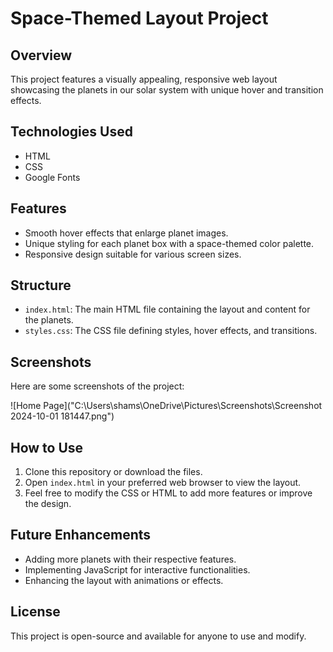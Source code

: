 # Space-Themed Layout Project

## Overview
This project features a visually appealing, responsive web layout showcasing the planets in our solar system with unique hover and transition effects.

## Technologies Used
- HTML
- CSS
- Google Fonts

## Features
- Smooth hover effects that enlarge planet images.
- Unique styling for each planet box with a space-themed color palette.
- Responsive design suitable for various screen sizes.

## Structure
- `index.html`: The main HTML file containing the layout and content for the planets.
- `styles.css`: The CSS file defining styles, hover effects, and transitions.

## Screenshots
Here are some screenshots of the project:

![Home Page]("C:\Users\shams\OneDrive\Pictures\Screenshots\Screenshot 2024-10-01 181447.png")

## How to Use
1. Clone this repository or download the files.
2. Open `index.html` in your preferred web browser to view the layout.
3. Feel free to modify the CSS or HTML to add more features or improve the design.

## Future Enhancements
- Adding more planets with their respective features.
- Implementing JavaScript for interactive functionalities.
- Enhancing the layout with animations or effects.

## License
This project is open-source and available for anyone to use and modify.

